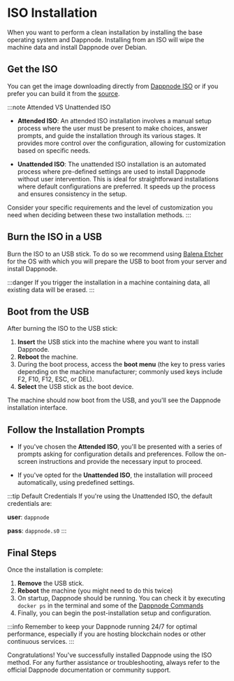# ISO Installation

When you want to perform a clean installation by installing the base operating system and Dappnode. Installing from an ISO will wipe the machine data and install Dappnode over Debian.

## Get the ISO

You can get the image downloading directly from [Dappnode ISO](https://github.com/dappnode/Dappnode/releases) or if you prefer you can build it from the [source](https://github.com/dappnode/Dappnode#install-dappnode-with-iso).

:::note Attended VS Unattended ISO

- **Attended ISO**: An attended ISO installation involves a manual setup process where the user must be present to make choices, answer prompts, and guide the installation through its various stages. It provides more control over the configuration, allowing for customization based on specific needs.

- **Unattended ISO**: The unattended ISO installation is an automated process where pre-defined settings are used to install Dappnode without user intervention. This is ideal for straightforward installations where default configurations are preferred. It speeds up the process and ensures consistency in the setup.

Consider your specific requirements and the level of customization you need when deciding between these two installation methods.
:::


## Burn the ISO in a USB

Burn the ISO to an USB stick. To do so we recommend using [Balena Etcher](https://www.balena.io/etcher/) for the OS with which you will prepare the USB to boot from your server and install Dappnode.

:::danger
If you trigger the installation in a machine containing data, all existing data will be erased.
:::

## Boot from the USB

After burning the ISO to the USB stick:

1. **Insert** the USB stick into the machine where you want to install Dappnode.
2. **Reboot** the machine.
3. During the boot process, access the **boot menu** (the key to press varies depending on the machine manufacturer; commonly used keys include F2, F10, F12, ESC, or DEL).
4. **Select** the USB stick as the boot device.

The machine should now boot from the USB, and you'll see the Dappnode installation interface.

## Follow the Installation Prompts

- If you've chosen the **Attended ISO**, you'll be presented with a series of prompts asking for configuration details and preferences. Follow the on-screen instructions and provide the necessary input to proceed.
  
- If you've opted for the **Unattended ISO**, the installation will proceed automatically, using predefined settings.

:::tip Default Credentials
If you're using the Unattended ISO, the default credentials are:

**user**: `dappnode` 

**pass**: `dappnode.s0`
:::

## Final Steps

Once the installation is complete:

1. **Remove** the USB stick.
2. **Reboot** the machine (you might need to do this twice)
3. On startup, Dappnode should be running. You can check it by executing `docker ps` in the terminal and some of the [Dappnode Commands](/docs/user/install/dappnode-commands)
4. Finally, you can begin the post-installation setup and configuration.

:::info
Remember to keep your Dappnode running 24/7 for optimal performance, especially if you are hosting blockchain nodes or other continuous services.
:::

Congratulations! You've successfully installed Dappnode using the ISO method. For any further assistance or troubleshooting, always refer to the official Dappnode documentation or community support.
